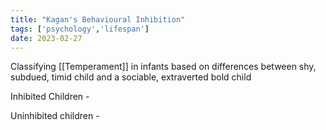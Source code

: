 ```yaml
---
title: "Kagan's Behavioural Inhibition"
tags: ['psychology','lifespan']    
date: 2023-02-27
---
```


Classifying [[Temperament]] in infants based on differences between shy, subdued, timid child and a sociable, extraverted bold child 

Inhibited Children - 

Uninhibited children - 


